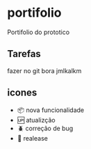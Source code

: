 # portifolio

Portifolio do prototico

## Tarefas

fazer no git bora jmlkalkm
## icones 
- :package: nova funcionalidade
- :up: atualizção 
- :beetle: correção de bug
- :checkered_flag: realease 